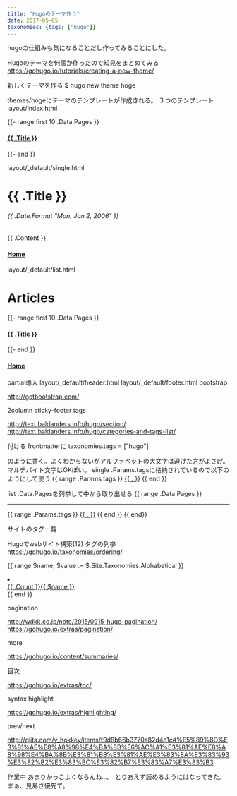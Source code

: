 ```yaml
---
title: "Hugoのテーマ作り"
date: 2017-05-05
taxonomies: {tags: ["hugo"]}
---
```


hugoの仕組みも気になることだし作ってみることにした。


Hugoのテーマを何個か作ったので知見をまとめてみる
https://gohugo.io/tutorials/creating-a-new-theme/

新しくテーマを作る
$ hugo new theme hoge

themes/hogeにテーマのテンプレートが作成される。
３つのテンプレート
layout/index.html
<!DOCTYPE html>
<html>
<body>
  {{- range first 10 .Data.Pages }}
    <h4><a href="{{ .Permalink }}">{{ .Title }}</a></h4>
  {{- end }}
</body>
</html>

layout/_default/single.html
<!DOCTYPE html>
<html>
<head>
  <title>{{ .Title }}</title>
</head>
<body>
  <h1>{{ .Title }}</h1>
  <h6>{{ .Date.Format "Mon, Jan 2, 2006" }}</h6>
  {{ .Content }}
  <h4><a href="{{ .Site.BaseURL }}">Home</a></h4>
</body>
</html>

layout/_default/list.html
<!DOCTYPE html>
<html>
<body>
  <h1>Articles</h1>
  {{- range first 10 .Data.Pages }}
    <h4><a href="{{ .Permalink }}">{{ .Title }}</a></h4>
  {{- end }}
  <h4><a href="{{ .Site.BaseURL }}">Home</a></h4>
</body>
</html>

partial導入
layout/_default/header.html
layout/_default/footer.html
bootstrap

http://getbootstrap.com/

2column
sticky-footer
tags

http://text.baldanders.info/hugo/section/
http://text.baldanders.info/hugo/categories-and-tags-list/

付ける
frontmatterに
taxonomies.tags = ["hugo"]

のように書く。よくわからないがアルファベットの大文字は避けた方がよさげ。マルチバイト文字はOKぽい。
single
.Params.tagsに格納されているので以下のようにして使う
{{ range .Params.tags }}
<a href="/tags/{{ . | urlize }}/">{{ . }}</a>
{{ end }}

list
.Data.Pagesを列挙して中から取り出せる
{{ range .Data.Pages }}
    <hr>
    {{ range .Params.tags }}
    <a href="/tags/{{ . | urlize }}/">{{ . }}</a>
    {{ end }}
{{ end}}

サイトのタグ一覧

Hugoでwebサイト構築(12) タグの列挙
https://gohugo.io/taxonomies/ordering/

{{ range $name, $value := $.Site.Taxonomies.Alphabetical }}
    <li>
        <a href="{{ $.Site.BaseURL }}/tags/{{ $name }}/">
        <div><span class="badge">{{ .Count }}</span>{{ $name }}</div>
        </a>
    </li>
{{ end }}

pagination

http://wdkk.co.jp/note/2015/0915-hugo-pagination/
https://gohugo.io/extras/pagination/

more

https://gohugo.io/content/summaries/

目次

https://gohugo.io/extras/toc/

syntax highlight

https://gohugo.io/extras/highlighting/

prev/next

http://qiita.com/y_hokkey/items/f9d8b66b3770a82d4c1c#%E5%89%8D%E3%81%AE%E8%A8%98%E4%BA%8B%E6%AC%A1%E3%81%AE%E8%A8%98%E4%BA%8B%E3%81%B8%E3%81%AE%E3%83%8A%E3%83%93%E3%82%B2%E3%83%BC%E3%82%B7%E3%83%A7%E3%83%B3

作業中
あまりかっこよくならんね…。
とりあえず読めるようにはなってきた。
まぁ、見易さ優先で。
